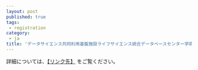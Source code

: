 ```yaml
---
layout: post
published: true
tags:
 - registration
category:
 - ja
title: 'データサイエンス共同利用基盤施設ライフサイエンス統合データベースセンター学術支援専門員募集（〆1/31（木）17時）'
---
```

詳細については、[【リンク先】](https://ds.rois.ac.jp/post-2788/) をご覧ください。
